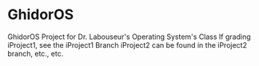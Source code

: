 # GhidorOS
GhidorOS Project for Dr. Labouseur's Operating System's Class
If grading iProject1, see the iProject1 Branch
iProject2 can be found in the iProject2 branch, etc., etc.
